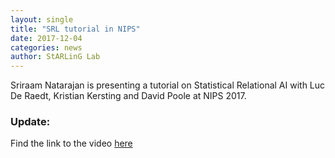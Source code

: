 ```yaml
---
layout: single
title: "SRL tutorial in NIPS"
date: 2017-12-04
categories: news
author: StARLinG Lab
---
```


Sriraam Natarajan is presenting a tutorial on Statistical Relational AI with Luc De Raedt, Kristian Kersting and David Poole at NIPS 2017.

### Update:
Find the link to the video [here](https://www.facebook.com/nipsfoundation/videos/1552222671535633/)
